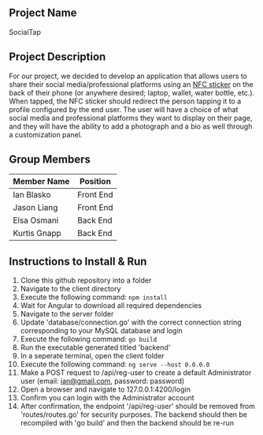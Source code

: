 ## Project Name
SocialTap
## Project Description
For our project, we decided to develop an application that allows users to share their social media/professional platforms using an [NFC sticker](https://electronics.howstuffworks.com/nfc-tag.htm) on the back of their phone (or anywhere desired; laptop, wallet, water bottle, etc.). When tapped, the NFC sticker should redirect the person tapping it to a profile configured by the end user. The user will have a choice of what social media and professional platforms they want to display on their page, and they will have the ability to add a photograph and a bio as well through a customization panel.
## Group Members
| Member Name   | Position      |
| ------------- | ------------- |
| Ian Blasko    | Front End     |
| Jason Liang   | Front End     |
| Elsa Osmani   | Back End      |
| Kurtis Gnapp  | Back End      |

## Instructions to Install & Run

1. Clone this github repository into a folder
2. Navigate to the client directory
3. Execute the following command: `npm install`
5. Wait for Angular to download all required dependencies
6. Navigate to the server folder
7. Update 'database/connection.go' with the correct connection string corresponding to your MySQL database and login
8. Execute the following command: `go build`
9. Run the executable generated titled 'backend'
10. In a seperate terminal, open the client folder
11. Execute the following command: `ng serve --host 0.0.0.0`
12. Make a POST request to /api/reg-user to create a default Administrator user (email: ian@gmail.com, password: password)
13. Open a browser and navigate to 127.0.0.1:4200/login
14. Confirm you can login with the Administrator account
15. After confirmation, the endpoint '/api/reg-user' should be removed from 'routes/routes.go' for security purposes. The backend should then be recompiled with 'go build' and then the backend should be re-run
